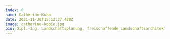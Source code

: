 ```yaml
---
index: 0
name: Catherine Kuhn
date: 2021-11-30T15:12:37.488Z
image: catherine-kopie.jpg
bio: Dipl.-Ing. Landschaftsplanung, freischaffende Landschaftsarchitektin
---
```

